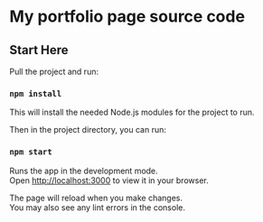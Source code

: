 # My portfolio page source code
## Start Here

Pull the project and run:
### `npm install` 

This will install the needed Node.js modules for the project to run.

Then in the project directory, you can run:

### `npm start`

Runs the app in the development mode.\
Open [http://localhost:3000](http://localhost:3000) to view it in your browser.

The page will reload when you make changes.\
You may also see any lint errors in the console.